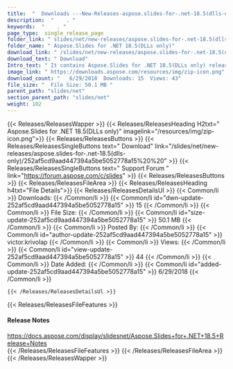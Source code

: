 ```yaml
---
title:  "  Downloads ---New-Releases-aspose.slides-for-.net-18.5(dlls-only) . " 
description:  "    . " 
keywords:  "    . " 
page_type:  single_release_page
folder_link: " slides/net/new-releases/aspose.slides-for-.net-18.5(dlls-only)/"
folder_name: " Aspose.Slides for .NET 18.5(DLLs only)"
download_link: " /slides/net/new-releases/aspose.slides-for-.net-18.5(dlls-only)/252af5cd9aad447394a5be5052778a15"
download_text: " Download"
Intro_text: " It contains Aspose.Slides for .NET 18.5(DLLs only) release."
image_link: " https://downloads.aspose.com/resources/img/zip-icon.png"
download_count: "   6/29/2018  Downloads: 15  Views: 43"
file_size: "  File Size: 50.1 MB "
parent_path: "slides/net"
section_parent_path: "slides/net"
weight: 102 
---
```


{{< Releases/ReleasesWapper >}}
  {{< Releases/ReleasesHeading H2txt=" Aspose.Slides for .NET 18.5(DLLs only)" imagelink="/resources/img/zip-icon.png">}}
  {{< Releases/ReleasesButtons >}}
    {{< Releases/ReleasesSingleButtons text=" Download" link="/slides/net/new-releases/aspose.slides-for-.net-18.5(dlls-only)/252af5cd9aad447394a5be5052778a15%20%20" >}}
    {{< Releases/ReleasesSingleButtons text=" Support Forum " link="https://forum.aspose.com/c/slides" >}}
  {{< Releases/ReleasesButtons >}}
  {{< Releases/ReleasesFileArea >}}
    {{< Releases/ReleasesHeading h4txt="File Details">}}
    {{< Releases/ReleasesDetailsUl >}}
            {{< Common/li  >}} Downloads: {{< /Common/li >}} 
      {{< Common/li id="dwn-update-252af5cd9aad447394a5be5052778a15" >}} 15 {{< /Common/li >}} 
      {{< Common/li  >}} File Size: {{< /Common/li >}} 
      {{< Common/li id="size-update-252af5cd9aad447394a5be5052778a15" >}} 50.1 MB {{< /Common/li >}} 
      {{< Common/li  >}} Posted By: {{< /Common/li >}} 
      {{< Common/li id="author-update-252af5cd9aad447394a5be5052778a15" >}} victor.krivolap {{< /Common/li >}} 
      {{< Common/li  >}} Views: {{< /Common/li >}} 
      {{< Common/li id="view-update-252af5cd9aad447394a5be5052778a15" >}} 44 {{< /Common/li >}} 
      {{< Common/li  >}} Date Added: {{< /Common/li >}} 
      {{< Common/li id="added-update-252af5cd9aad447394a5be5052778a15" >}} 6/29/2018 {{< /Common/li >}} 

    {{< /Releases/ReleasesDetailsUl >}}

  {{< Releases/ReleasesFileFeatures >}}
      <h4>Release Notes</h4><div><a href="https://docs.aspose.com/display/slidesnet/Aspose.Slides+for+.NET+18.5+Release+Notes">https://docs.aspose.com/display/slidesnet/Aspose.Slides+for+.NET+18.5+Release+Notes</a></div>
  {{< /Releases/ReleasesFileFeatures >}}
 {{< /Releases/ReleasesFileArea >}}
{{< /Releases/ReleasesWapper >}}


